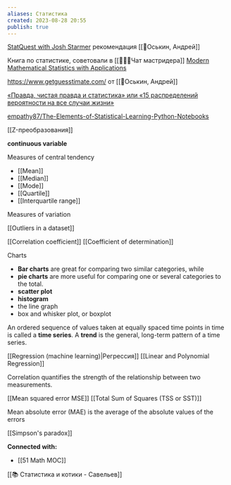 ```yaml
---
aliases: Статистика
created: 2023-08-28 20:55
publish: true
---
```


[StatQuest with Josh Starmer](https://www.youtube.com/user/joshstarmer)  рекомендация [[👤Оськин, Андрей]]

Книга по статистике, советовали в [[👤👤👤Чат мастридера]]  [Modern Mathematical Statistics with Applications](https://www.springer.com/gp/book/9781461403906)

https://www.getguesstimate.com/ от [[👤Оськин, Андрей]]

[«Правда, чистая правда и статистика» или «15 распределений вероятности на все случаи жизни»](https://habr.com/ru/post/311092/#Pirson)

[empathy87/The-Elements-of-Statistical-Learning-Python-Notebooks](https://github.com/empathy87/The-Elements-of-Statistical-Learning-Python-Notebooks)

[[Z-преобразования]]

**continuous variable**


Measures of central tendency
- [[Mean]]
- [[Median]]
- [[Mode]]
- [[Quartile]]
- [[Interquartile range]]

Measures of variation


[[Outliers in a dataset]]

[[Correlation coefficient]]
[[Coefficient of determination]]

Charts
- **Bar charts** are great for comparing two similar categories, while 
- **pie charts** are more useful for comparing one or several categories to the total.
- **scatter plot**
- **histogram**
- the line graph
- box and whisker plot, or boxplot

An ordered sequence of values taken at equally spaced time points in time is called a **time series**.
A **trend** is the general, long-term pattern of a time series.


[[Regression (machine learning)|Регрессия]]
	[[Linear and Polynomial Regression]]

Correlation quantifies the strength of the relationship between two measurements.


[[Mean squared error MSE]]
[[Total Sum of Squares (TSS or SST)]]




Mean absolute error (MAE) is the average of the absolute values of the errors

[[Simpson's paradox]]





**Connected with:**
-  [[51 Math MOC]]

[[📚 Статистика и котики - Савельев]]